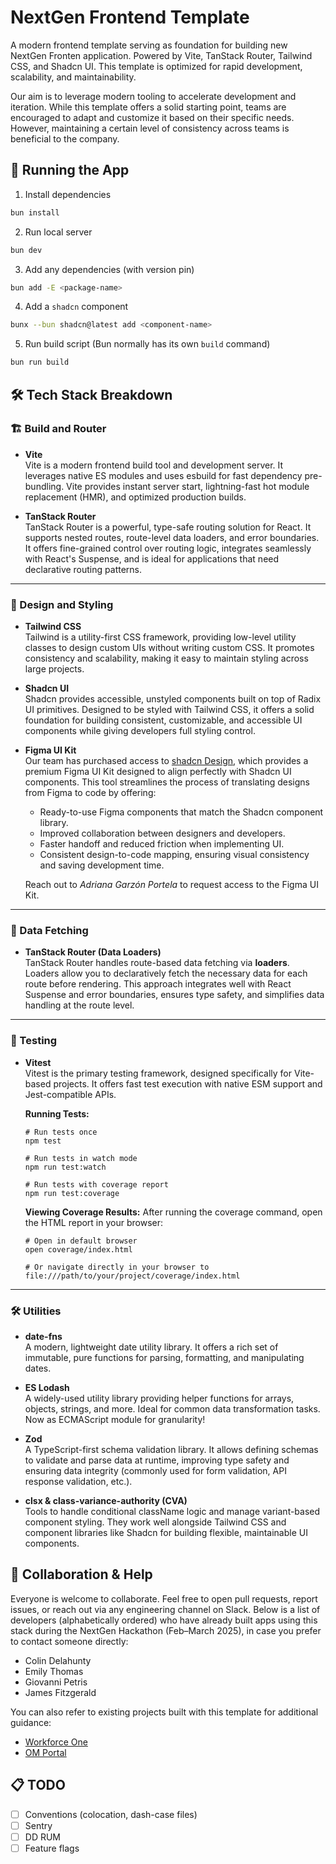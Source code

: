 # NextGen Frontend Template

A modern frontend template serving as foundation for building new NextGen Fronten application. Powered by Vite, TanStack Router, Tailwind CSS, and Shadcn UI. This template is optimized for rapid development, scalability, and maintainability.

Our aim is to leverage modern tooling to accelerate development and iteration. While this template offers a solid starting point, teams are encouraged to adapt and customize it based on their specific needs. However, maintaining a certain level of consistency across teams is beneficial to the company.

## 🚀 Running the App

1. Install dependencies

```bash
bun install
```

2. Run local server

```bash
bun dev
```

3. Add any dependencies (with version pin)

```bash
bun add -E <package-name>
```

4. Add a `shadcn` component

```bash
bunx --bun shadcn@latest add <component-name>
```

5. Run build script (Bun normally has its own `build` command)

```bash
bun run build
```

## 🛠️ Tech Stack Breakdown

### 🏗️ Build and Router

- **Vite**  
  Vite is a modern frontend build tool and development server. It leverages native ES modules and uses esbuild for fast dependency pre-bundling. Vite provides instant server start, lightning-fast hot module replacement (HMR), and optimized production builds.

- **TanStack Router**  
  TanStack Router is a powerful, type-safe routing solution for React. It supports nested routes, route-level data loaders, and error boundaries. It offers fine-grained control over routing logic, integrates seamlessly with React's Suspense, and is ideal for applications that need declarative routing patterns.

---

### 🎨 Design and Styling

- **Tailwind CSS**  
  Tailwind is a utility-first CSS framework, providing low-level utility classes to design custom UIs without writing custom CSS. It promotes consistency and scalability, making it easy to maintain styling across large projects.

- **Shadcn UI**  
  Shadcn provides accessible, unstyled components built on top of Radix UI primitives. Designed to be styled with Tailwind CSS, it offers a solid foundation for building consistent, customizable, and accessible UI components while giving developers full styling control.

- **Figma UI Kit**  
  Our team has purchased access to [shadcn Design](https://www.shadcndesign.com/), which provides a premium Figma UI Kit designed to align perfectly with Shadcn UI components. This tool streamlines the process of translating designs from Figma to code by offering:

  - Ready-to-use Figma components that match the Shadcn component library.
  - Improved collaboration between designers and developers.
  - Faster handoff and reduced friction when implementing UI.
  - Consistent design-to-code mapping, ensuring visual consistency and saving development time.

  Reach out to _Adriana Garzón Portela_ to request access to the Figma UI Kit.

---

### 🔄 Data Fetching

- **TanStack Router (Data Loaders)**  
  TanStack Router handles route-based data fetching via **loaders**. Loaders allow you to declaratively fetch the necessary data for each route before rendering. This approach integrates well with React Suspense and error boundaries, ensures type safety, and simplifies data handling at the route level.

---

### 🧪 Testing

- **Vitest**  
  Vitest is the primary testing framework, designed specifically for Vite-based projects. It offers fast test execution with native ESM support and Jest-compatible APIs.

  **Running Tests:**

  ```
  # Run tests once
  npm test

  # Run tests in watch mode
  npm run test:watch

  # Run tests with coverage report
  npm run test:coverage
  ```

  **Viewing Coverage Results:**
  After running the coverage command, open the HTML report in your browser:

  ```
  # Open in default browser
  open coverage/index.html

  # Or navigate directly in your browser to
  file:///path/to/your/project/coverage/index.html
  ```

---

### 🛠️ Utilities

- **date-fns**  
  A modern, lightweight date utility library. It offers a rich set of immutable, pure functions for parsing, formatting, and manipulating dates.

- **ES Lodash**  
  A widely-used utility library providing helper functions for arrays, objects, strings, and more. Ideal for common data transformation tasks. Now as ECMAScript module for granularity!

- **Zod**  
  A TypeScript-first schema validation library. It allows defining schemas to validate and parse data at runtime, improving type safety and ensuring data integrity (commonly used for form validation, API response validation, etc.).

- **clsx & class-variance-authority (CVA)**  
  Tools to handle conditional className logic and manage variant-based component styling. They work well alongside Tailwind CSS and component libraries like Shadcn for building flexible, maintainable UI components.

## 🤝 Collaboration & Help

Everyone is welcome to collaborate. Feel free to open pull requests, report issues, or reach out via any engineering channel on Slack. Below is a list of developers (alphabetically ordered) who have already built apps using this stack during the NextGen Hackathon (Feb–March 2025), in case you prefer to contact someone directly:

- Colin Delahunty
- Emily Thomas
- Giovanni Petris
- James Fitzgerald

You can also refer to existing projects built with this template for additional guidance:

- [Workforce One](https://github.com/invisible-tech/workforce-one-fe)
- [OM Portal](https://github.com/invisible-tech/om-portal)

## 📋 TODO

- [ ] Conventions (colocation, dash-case files)
- [ ] Sentry
- [ ] DD RUM
- [ ] Feature flags
